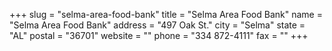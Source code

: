 +++
slug = "selma-area-food-bank"
title = "Selma Area Food Bank"
name = "Selma Area Food Bank"
address = "497 Oak St."
city = "Selma"
state = "AL"
postal = "36701"
website = ""
phone = "334 872-4111"
fax = ""
+++
